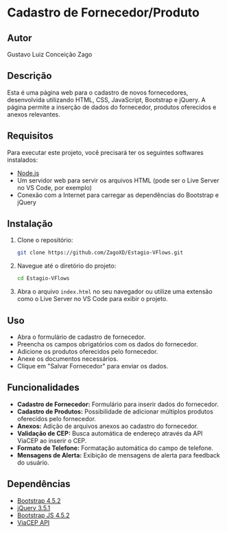 # Cadastro de Fornecedor/Produto

## Autor

Gustavo Luiz Conceição Zago

## Descrição

Esta é uma página web para o cadastro de novos fornecedores, desenvolvida utilizando HTML, CSS, JavaScript, Bootstrap e jQuery. A página permite a inserção de dados do fornecedor, produtos oferecidos e anexos relevantes.

## Requisitos

Para executar este projeto, você precisará ter os seguintes softwares instalados:

- [Node.js](https://nodejs.org/en/)
- Um servidor web para servir os arquivos HTML (pode ser o Live Server no VS Code, por exemplo)
- Conexão com a Internet para carregar as dependências do Bootstrap e jQuery

## Instalação

1. Clone o repositório:
    ```sh
    git clone https://github.com/ZagoXD/Estagio-VFlows.git
    ```
2. Navegue até o diretório do projeto:
    ```sh
    cd Estagio-VFlows
    ```
3. Abra o arquivo `index.html` no seu navegador ou utilize uma extensão como o Live Server no VS Code para exibir o projeto.

## Uso

- Abra o formulário de cadastro de fornecedor.
- Preencha os campos obrigatórios com os dados do fornecedor.
- Adicione os produtos oferecidos pelo fornecedor.
- Anexe os documentos necessários.
- Clique em "Salvar Fornecedor" para enviar os dados.

## Funcionalidades

- **Cadastro de Fornecedor:** Formulário para inserir dados do fornecedor.
- **Cadastro de Produtos:** Possibilidade de adicionar múltiplos produtos oferecidos pelo fornecedor.
- **Anexos:** Adição de arquivos anexos ao cadastro do fornecedor.
- **Validação de CEP:** Busca automática de endereço através da API ViaCEP ao inserir o CEP.
- **Formato de Telefone:** Formatação automática do campo de telefone.
- **Mensagens de Alerta:** Exibição de mensagens de alerta para feedback do usuário.

## Dependências

- [Bootstrap 4.5.2](https://stackpath.bootstrapcdn.com/bootstrap/4.5.2/css/bootstrap.min.css)
- [jQuery 3.5.1](https://code.jquery.com/jquery-3.5.1.min.js)
- [Bootstrap JS 4.5.2](https://stackpath.bootstrapcdn.com/bootstrap/4.5.2/js/bootstrap.min.js)
- [ViaCEP API](https://viacep.com.br/)
